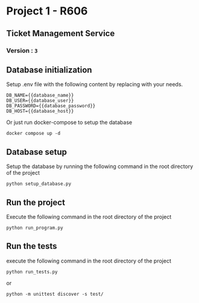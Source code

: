 # Project 1 - R606

## Ticket Management Service

### Version :  ``3``

## Database initialization

Setup .env file with the following content by replacing with your needs.

```
DB_NAME={{database_name}}
DB_USER={{database_user}}
DB_PASSWORD={{database_password}}
DB_HOST={{database_host}}
```

Or just run docker-compose to setup the database

```
docker compose up -d
```

## Database setup

Setup the database by running the following command in the root directory of the project

```
python setup_database.py
```

## Run the project

Execute the following command in the root directory of the project

```
python run_program.py
```

## Run the tests

execute the following command in the root directory of the project

```
python run_tests.py
```

or

```
python -m unittest discover -s test/
```

